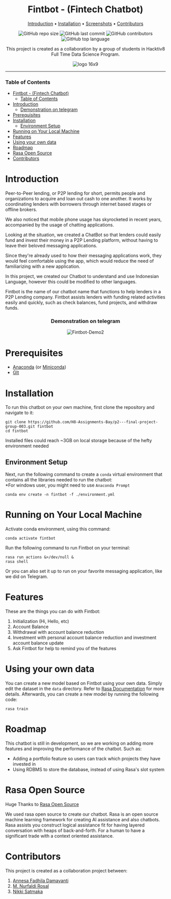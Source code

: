 <!-- [![Open in Visual Studio Code](https://classroom.github.com/assets/open-in-vscode-c66648af7eb3fe8bc4f294546bfd86ef473780cde1dea487d3c4ff354943c9ae.svg)](https://classroom.github.com/online_ide?assignment_repo_id=8070902&assignment_repo_type=AssignmentRepo) -->

<div align="center">

# Fintbot - (Fintech Chatbot)

[Introduction](#introduction) • [Installation](#installation) • [Screenshots](#demonstration-on-telegram) • [Contributors](#contributors)

![GitHub repo size](https://img.shields.io/github/repo-size/H8-Assignments-Bay/p2---final-project-group-003)
![GitHub last commit](https://img.shields.io/github/last-commit/H8-Assignments-Bay/p2---final-project-group-003)
![GitHub contributors](https://img.shields.io/github/contributors/H8-Assignments-Bay/p2---final-project-group-003)
![GitHub top language](https://img.shields.io/github/languages/top/H8-Assignments-Bay/p2---final-project-group-003)

This project is created as a collaboration by a group of students in Hacktiv8 Full Time Data Science Program.

![logo 16x9](https://user-images.githubusercontent.com/69398229/177583344-779813fd-056d-425a-b104-0daff8fd96e4.png)
</div>

---

### Table of Contents
- [Fintbot - (Fintech Chatbot)](#fintbot---fintech-chatbot)
    - [Table of Contents](#table-of-contents)
- [Introduction](#introduction)
    - [Demonstration on telegram](#demonstration-on-telegram)
- [Prerequisites](#prerequisites)
- [Installation](#installation)
  - [Environment Setup](#environment-setup)
- [Running on Your Local Machine](#running-on-your-local-machine)
- [Features](#features)
- [Using your own data](#using-your-own-data)
- [Roadmap](#roadmap)
- [Rasa Open Source](#rasa-open-source)
- [Contributors](#contributors)

# Introduction

Peer-to-Peer lending, or P2P lending for short, permits people and organizations to acquire and loan out cash to one another. It works by coordinating lenders with borrowers through internet based stages or offline brokers.

We also noticed that mobile phone usage has skyrocketed in recent years, accompanied by the usage of chatting applications.

Looking at the situation, we created a ChatBot so that lenders could easily fund and invest their money in a P2P Lending platform, without having to leave their beloved messaging applications.

Since they're already used to how their messaging applications work, they would feel comfortable using the app, which would reduce the need of familiarizing with a new application.

In this project, we created our Chatbot to understand and use Indonesian Language, however this could be modified to other languages.

Fintbot is the name of our chatbot name that functions to help lenders in a P2P Lending company. Fintbot assists lenders with funding related activities easily and quickly, such as check balances, fund projects, and withdraw funds.

<div align="center">

### Demonstration on telegram

![Fintbot-Demo2](https://user-images.githubusercontent.com/69398229/177583069-f7bbfd85-ab93-438e-9e04-1d972e8e80d6.gif)
</div>

# Prerequisites
- [Anaconda](https://www.anaconda.com/products/distribution) (or [Miniconda](https://docs.conda.io/en/latest/miniconda.html))
- [GIt](https://git-scm.com/downloads)
# Installation

To run this chatbot on your own machine, first clone the repository and navigate to it:
```
git clone https://github.com/H8-Assignments-Bay/p2---final-project-group-003.git fintbot
cd fintbot
```
Installed files could reach ~3GB on local storage because of the hefty environment needed

## Environment Setup

Next, run the following command to create a `conda` virtual environment that contains all the libraries needed to run the chatbot:\
*For windows user, you might need to use `Anaconda Prompt`

```
conda env create -n fintbot -f ./environment.yml
```

# Running on Your Local Machine

Activate conda environment, using this command:
```
conda activate fintbot
```

Run the following command to run Fintbot on your terminal:
```
rasa run actions &>/dev/null &
rasa shell
```

Or you can also set it up to run on your favorite messaging application, like we did on Telegram.

# Features

These are the things you can do with Fintbot:
1. Initialization (Hi, Hello, etc)
2. Account Balance
3. Withdrawal with account balance reduction
4. Investment with personal account balance reduction and investment account balance update
5. Ask Fintbot for help to remind you of the features

# Using your own data

You can create a new model based on Fintbot using your own data. Simply edit the dataset in the `data` directory. Refer to [Rasa Documentation](https://rasa.com/docs/rasa/) for more details. Afterwards, you can create a new model by running the following code:

```
rasa train
```

# Roadmap

This chatbot is still in development, so we are working on adding more features and improving the performance of the chatbot. Such as:
- Adding a portfolio feature so users can track which projects they have invested in
- Using RDBMS to store the database, instead of using Rasa's slot system

# Rasa Open Source 

Huge Thanks to [Rasa Open Source](https://github.com/RasaHQ/rasa)

We used rasa open source to create our chatbot. Rasa is an open source machine learning framework for creating AI assistance and also chatbots. Rasa assists you construct logical assistance fit for having layered conversation with heaps of back-and-forth. For a human to have a significant trade with a context oriented assistance. 

# Contributors

This project is created as a collaboration project between:
1. [Annesa Fadhila Damayanti](https://github.com/Nurfaldi)
2. [M. Nurfaldi Rosal](https://github.com/nesafadhila)
3. [Nikki Satmaka](https://github.com/NikkiSatmaka)
